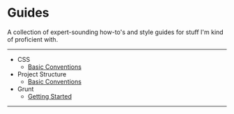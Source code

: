 # Guides

A collection of expert-sounding how-to's and style guides for stuff I'm kind of proficient with.

* * *

* CSS
    * [Basic Conventions](css/basic-conventions.md)
* Project Structure
    * [Basic Conventions](project-structure/basic-conventions.md)
* Grunt
    * [Getting Started](grunt/getting-started.md)

* * *